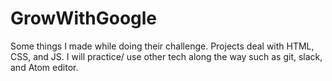 # GrowWithGoogle
Some things I made while doing their challenge.
Projects deal with HTML, CSS, and JS. I will practice/ use other tech along the way such as git, slack, and Atom editor.
